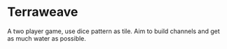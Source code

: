 # Terraweave
A two player game, use dice pattern as tile. Aim to build channels and get as much water as possible.
